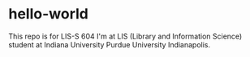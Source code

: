 # hello-world
This repo is for LIS-S 604
I'm at LIS (Library and Information Science) student at Indiana University Purdue University Indianapolis. 
